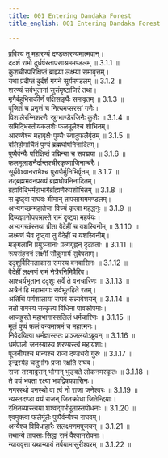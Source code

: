 ```yaml
---
title: 001 Entering Dandaka Forest
title_english: 001 Entering Dandaka Forest

---
```

<div class="audioEmbed"  caption="श्रीराम-हरिसीताराममूर्ति-घनपाठिभ्यां वचनम्" src="https://archive.org/download/Ramayana-recitation-Sriram-harisItArAmamUrti-Ghanapaati-v2/Kanda_3/Kanda_3_ARK-001-Rusheenam_Abhaya_Prathanam.mp3"></div>

प्रविश्य तु महारण्यं दण्डकारण्यमात्मवान्।  
ददर्श रामो दुर्धर्षस्तापसाश्रममण्डलम् ॥ 3.1.1 ॥   
कुशचीरपरिक्षिप्तं ब्राह्म्या लक्ष्म्या समावृत्तम्।  
यथा प्रदीप्तं दुर्दर्शं गगने सूर्यमण्डलम् ॥ 3.1.2 ॥   
शरण्यं सर्वभूतानां सुसंमृष्टाजिरं तथा।  
मृगैर्बहुभिराकीर्णं पक्षिसङ्घैः समावृतम् ॥ 3.1.3 ॥   
पूजितं च प्रनृत्तं च नित्यमप्सरसां गणैः।  
विशालैरग्निशरणैः स्रुग्भाण्डैरजिनैः कुशैः ॥ 3.1.4 ॥   
समिद्भिस्तोयकलशैः फलमूलैश्च शोभितम्।  
आरण्यैश्च महावृक्षैः पुण्यैः स्वादुफलैर्वृतम् ॥ 3.1.5 ॥   
बलिहोमार्चितं पुण्यं ब्रह्मघोषनिनादितम्।  
पुष्पैर्वन्यैः परिक्षिप्तं पद्मिन्या च सपद्मया ॥ 3.1.6 ॥   
फलमूलाशनैर्दान्तश्चीरकृष्णाजिनाम्बरैः।  
सूर्यवैश्वानराभैश्च पुराणैर्मुनिभिर्वृतम् ॥ 3.1.7 ॥   
तद्ब्रह्मभवनप्रख्यं ब्रह्मघोषनिनादितम्।  
ब्रह्मविद्भिर्महाभागैर्ब्राह्मणैरुपशोभितम् ॥ 3.1.8 ॥   
स दृष्ट्वा राघवः श्रीमान् तापसाश्रममण्डलम्।  
अभ्यगच्छन्महातेजा विज्यं कृत्वा महद्धनुः ॥ 3.1.9 ॥   
दिव्यज्ञानोपपन्नास्ते रामं दृष्ट्वा महर्षयः।  
अभ्यगच्छंस्तथा प्रीता वैदेहीं च यशस्विनीम् ॥ 3.1.10 ॥   
लक्ष्मणं चैव दृष्ट्वा तु वैदेहीं च यशस्विनीम्।  
मङ्गलानि प्रयुञ्जानाः प्रत्यगृह्णन् दृढव्रताः ॥ 3.1.11 ॥   
रूपसंहननं लक्ष्मीं सौकुमार्यं सुवेषताम्।  
ददृशुर्विस्मिताकारा रामस्य वनवासिनः ॥ 3.1.12 ॥   
वैदेहीं लक्ष्मणं रामं नेत्रैरनिमिषैरिव।  
आश्चर्यभूतान् ददृशुः सर्वे ते वनचारिणः ॥ 3.1.13 ॥   
अत्रैनं हि महाभागाः सर्वभूतहिते रतम्।  
अतिथिं पर्णशालायां राघवं सन्न्यवेशयन् ॥ 3.1.14 ॥   
ततो रामस्य सत्कृत्य विधिना पावकोपमाः।  
आजह्रुस्ते महाभागास्सलिलं धर्मचारिणः ॥ 3.1.15 ॥   
मूलं पुष्पं फलं वन्यमाश्रमं च महात्मनः।  
निवेदयित्वा धर्मज्ञास्ततः प्राञ्जलयोऽब्रुवन् ॥ 3.1.16 ॥   
धर्मपालो जनस्यास्य शरण्यस्त्वं महायशाः।  
पूजनीयश्च मान्यश्च राजा दण्डधरो गुरुः ॥ 3.1.17 ॥   
इन्द्रस्येह चतुर्भागः प्रजा रक्षति राघव।  
राजा तस्माद्वरान् भोगान् भुङ्क्ते लोकनमस्कृतः ॥ 3.1.18 ॥   
ते वयं भवता रक्ष्या भवद्विषयवासिनः।  
नगरस्थो वनस्थो वा त्वं नो राजा जनेश्वरः ॥ 3.1.19 ॥   
न्यस्तदण्डा वयं राजन् जितक्रोधा जितेन्द्रियाः।  
रक्षितव्यास्त्वया शश्वद्गर्भभूतास्तपोधनाः ॥ 3.1.20 ॥   
एवमुक्त्वा फलैर्मूलैः पुष्पैर्वन्यैश्च राघवम्।  
अन्यैश्च विविधाहारैः सलक्ष्मणमपूजयन् ॥ 3.1.21 ॥   
तथान्ये तापसाः सिद्धा रामं वैश्वानरोपमाः।  
न्यायवृत्ता यथान्यायं तर्पयामासुरीश्वरम् ॥ 3.1.22 ॥   